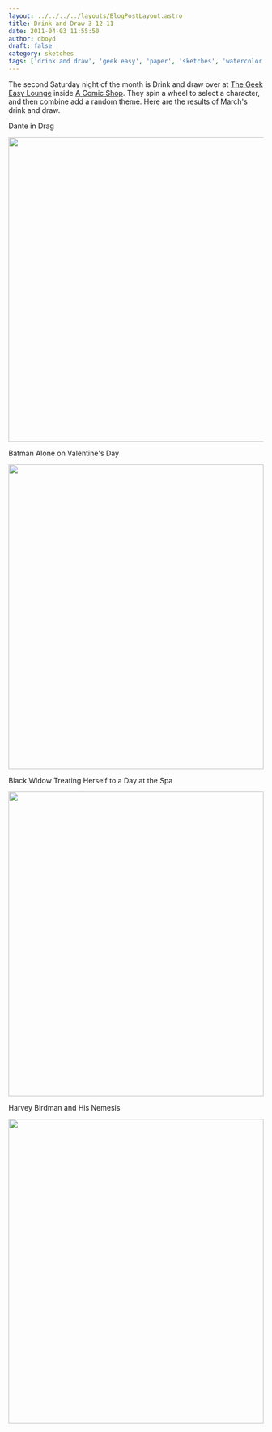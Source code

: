 ```yaml
---
layout: ../../../../layouts/BlogPostLayout.astro
title: Drink and Draw 3-12-11
date: 2011-04-03 11:55:50
author: dboyd
draft: false
category: sketches
tags: ['drink and draw', 'geek easy', 'paper', 'sketches', 'watercolor']
---
```

The second Saturday night of the month is Drink and draw over at <a href="http://www.facebook.com/thegeekeasy" target="_blank">The Geek Easy Lounge</a> inside <a href="http://www.facebook.com/A.Comic.Shop" target="_blank">A Comic Shop</a>. They spin a wheel to select a character, and then combine add a random theme. Here are the results of March's drink and draw.

Dante in Drag

<img
    src="https://img.danaboyd.com/images/2011/04/danteDrag001.jpg"
    alt=""
    style="width: auto; height: clamp(0px, 95vh, 600px);"
/>

Batman Alone on Valentine's Day

<img
    srcset="https://img.danaboyd.com/images/2011/04/batAlone001_480.avif 480w"
    sizes="(max-width: 480px) 100vw"
    src="https://img.danaboyd.com/images/2011/04/batAlone001.jpg"
    alt=""
    style="width: clamp(0px, 100%, 600px); height: auto;"
/>

Black Widow Treating Herself to a Day at the Spa

<img
    srcset="https://img.danaboyd.com/images/2011/04/hulkBubbles_480.avif 480w"
    sizes="(max-width: 480px) 100vw"
    src="https://img.danaboyd.com/images/2011/04/hulkBubbles.jpg"
    alt=""
    style="width: clamp(0px, 100%, 600px); height: auto;"
/>

Harvey Birdman and His Nemesis

<img
    srcset="https://img.danaboyd.com/images/2011/04/harveyBirdman001_480.avif 480w"
    sizes="(max-width: 480px) 100vw"
    src="https://img.danaboyd.com/images/2011/04/harveyBirdman001.jpg"
    alt=""
    style="width: clamp(0px, 100%, 600px); height: auto;"
/>

